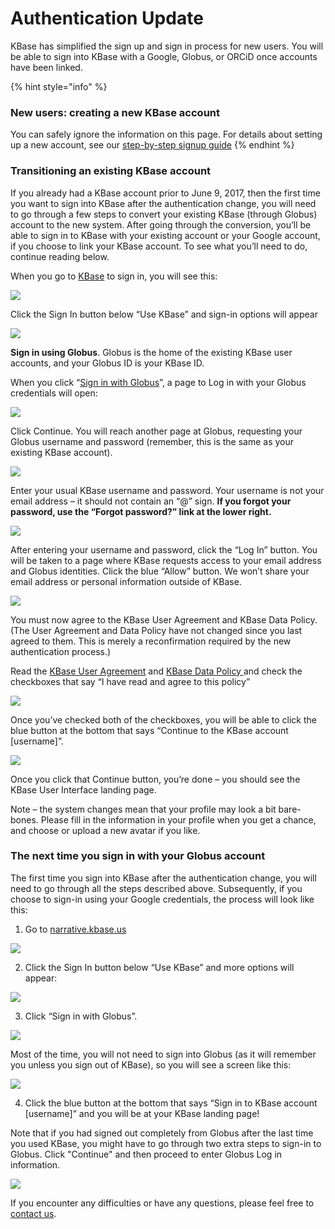 # Authentication Update

KBase has simplified the sign up and sign in process for new users. You will be able to sign into KBase with a Google, Globus, or ORCiD once accounts have been linked.

{% hint style="info" %}
### New users: creating a new KBase account

You can safely ignore the information on this page. For details about setting up a new account, see our [step-by-step signup guide](step-by-step.md)
{% endhint %}

### Transitioning an existing KBase account

If you already had a KBase account prior to June 9, 2017, then the first time you want to sign into KBase after the authentication change, you will need to go through a few steps to convert your existing KBase \(through Globus\) account to the new system. After going through the conversion, you’ll be able to sign in to KBase with your existing account or your Google account, if you choose to link your KBase account. To see what you’ll need to do, continue reading below.

When you go to [KBase](https://narrative.kbase.us/) to sign in, you will see this:

![](../../.gitbook/assets/kbasesignin%20%281%29.png)

Click the Sign In button below “Use KBase” and sign-in options will appear

![](../../.gitbook/assets/kbase_signin%20%282%29.gif)

**Sign in using Globus**. Globus is the home of the existing KBase user accounts, and your Globus ID is your KBase ID.

When you click “[Sign in with Globus](https://www.globusid.org/login)”, a page to Log in with your Globus credentials will open:  


![](../../.gitbook/assets/kbase_globussignin.gif)

Click Continue. You will reach another page at Globus, requesting your Globus username and password \(remember, this is the same as your existing KBase account\).

![](../../.gitbook/assets/kbase_globuslogin%20%283%29.gif)

Enter your usual KBase username and password. Your username is not your email address – it should not contain an “@” sign. **If you forgot your password, use the “Forgot password?” link at the lower right.**

![](../../.gitbook/assets/image3.png)

After entering your username and password, click the “Log In” button. You will be taken to a page where KBase requests access to your email address and Globus identities. Click the blue “Allow” button. We won’t share your email address or personal information outside of KBase.

![](../../.gitbook/assets/image12.png)

You must now agree to the KBase User Agreement and KBase Data Policy. \(The User Agreement and Data Policy have not changed since you last agreed to them. This is merely a reconfirmation required by the new authentication process.\)

Read the [KBase User Agreement](https://www.kbase.us/kbase-code-of-conduct/) and [KBase Data Policy ](https://www.kbase.us/data-policy-and-sources/)and check the checkboxes that say “I have read and agree to this policy”

![](../../.gitbook/assets/user-policies-1.png)

Once you’ve checked both of the checkboxes, you will be able to click the blue button at the bottom that says “Continue to the KBase account \[username\]”.

![](../../.gitbook/assets/screen-shot-2017-05-31-at-4.26.30-pm.png)

Once you click that Continue button, you’re done – you should see the KBase User Interface landing page. 

Note – the system changes mean that your profile may look a bit bare-bones. Please fill in the information in your profile when you get a chance, and choose or upload a new avatar if you like.

### The next time you sign in with your Globus account

The first time you sign into KBase after the authentication change, you will need to go through all the steps described above. Subsequently, if you choose to sign-in using your Google credentials, the process will look like this:

1. Go to [narrative.kbase.us](https://narrative.kbase.us/)

![](../../.gitbook/assets/kbasesignin.png)

2. Click the Sign In button below “Use KBase” and more options will appear:

![](../../.gitbook/assets/kbase_signin.gif)

3. Click “Sign in with Globus”. 

![](../../.gitbook/assets/kbase_globussignin%20%281%29.gif)

Most of the time, you will not need to sign into Globus \(as it will remember you unless you sign out of KBase\), so you will see a screen like this:

![](../../.gitbook/assets/screen-shot-2017-06-07-at-10.21.16-am.png)

4. Click the blue button at the bottom that says “Sign in to KBase account \[username\]” and you will be at your KBase landing page!

Note that if you had signed out completely from Globus after the last time you used KBase, you might have to go through two extra steps to sign-in to Globus. Click "Continue" and then proceed to enter Globus Log in information. 

![](../../.gitbook/assets/kbase_globuslogin%20%282%29.gif)

If you encounter any difficulties or have any questions, please feel free to [contact us](https://kbase.us/contact-us/). 

